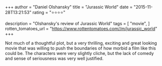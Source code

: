 +++
author = "Daniel Olshansky"
title = "Jurassic World"
date = "2015-11-28T13:21:53"
rating = "⭐⭐⭐⭐"

description = "Olshansky's review of Jurassic World"
tags = [
    "movie",
]
rotten_tomatoes_url = "https://www.rottentomatoes.com//m/jurassic_world"
+++

Not much of a thoughtful plot, but a very thrilling, exciting and great looking movie that was willing to push the boundaries of how morbid a film like this could be. The characters were very slightly cliche, but the lack of comedy and sense of seriousness was very well justified.

